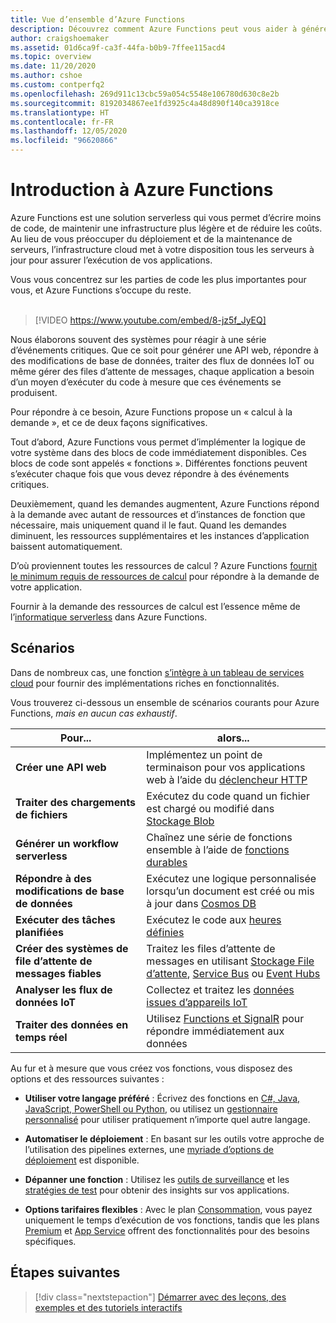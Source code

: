 ```yaml
---
title: Vue d’ensemble d’Azure Functions
description: Découvrez comment Azure Functions peut vous aider à générer des applications serverless robustes.
author: craigshoemaker
ms.assetid: 01d6ca9f-ca3f-44fa-b0b9-7ffee115acd4
ms.topic: overview
ms.date: 11/20/2020
ms.author: cshoe
ms.custom: contperfq2
ms.openlocfilehash: 269d911c13cbc59a054c5548e106780d630c8e2b
ms.sourcegitcommit: 8192034867ee1fd3925c4a48d890f140ca3918ce
ms.translationtype: HT
ms.contentlocale: fr-FR
ms.lasthandoff: 12/05/2020
ms.locfileid: "96620866"
---
```

# <a name="introduction-to-azure-functions"></a>Introduction à Azure Functions

Azure Functions est une solution serverless qui vous permet d’écrire moins de code, de maintenir une infrastructure plus légère et de réduire les coûts. Au lieu de vous préoccuper du déploiement et de la maintenance de serveurs, l’infrastructure cloud met à votre disposition tous les serveurs à jour pour assurer l’exécution de vos applications.

Vous vous concentrez sur les parties de code les plus importantes pour vous, et Azure Functions s’occupe du reste.<br /><br />

> [!VIDEO https://www.youtube.com/embed/8-jz5f_JyEQ]

Nous élaborons souvent des systèmes pour réagir à une série d’événements critiques. Que ce soit pour générer une API web, répondre à des modifications de base de données, traiter des flux de données IoT ou même gérer des files d’attente de messages, chaque application a besoin d’un moyen d’exécuter du code à mesure que ces événements se produisent.

Pour répondre à ce besoin, Azure Functions propose un « calcul à la demande », et ce de deux façons significatives.

Tout d’abord, Azure Functions vous permet d’implémenter la logique de votre système dans des blocs de code immédiatement disponibles. Ces blocs de code sont appelés « fonctions ». Différentes fonctions peuvent s’exécuter chaque fois que vous devez répondre à des événements critiques.

Deuxièmement, quand les demandes augmentent, Azure Functions répond à la demande avec autant de ressources et d’instances de fonction que nécessaire, mais uniquement quand il le faut. Quand les demandes diminuent, les ressources supplémentaires et les instances d’application baissent automatiquement.

D’où proviennent toutes les ressources de calcul ? Azure Functions [fournit le minimum requis de ressources de calcul](./functions-scale.md) pour répondre à la demande de votre application.

Fournir à la demande des ressources de calcul est l’essence même de l’[informatique serverless](https://azure.microsoft.com/solutions/serverless/) dans Azure Functions.

## <a name="scenarios"></a>Scénarios

Dans de nombreux cas, une fonction [s’intègre à un tableau de services cloud](./functions-triggers-bindings.md) pour fournir des implémentations riches en fonctionnalités.

Vous trouverez ci-dessous un ensemble de scénarios courants pour Azure Functions, _mais en aucun cas exhaustif_.

| Pour... | alors... |
| --- | --- |
| **Créer une API web** | Implémentez un point de terminaison pour vos applications web à l’aide du [déclencheur HTTP](./functions-bindings-http-webhook.md) |
| **Traiter des chargements de fichiers** | Exécutez du code quand un fichier est chargé ou modifié dans [Stockage Blob](./functions-bindings-storage-blob.md) |
| **Générer un workflow serverless** | Chaînez une série de fonctions ensemble à l’aide de [fonctions durables](./durable/durable-functions-overview.md) |
| **Répondre à des modifications de base de données** | Exécutez une logique personnalisée lorsqu’un document est créé ou mis à jour dans [Cosmos DB](./functions-bindings-cosmosdb-v2.md) |
| **Exécuter des tâches planifiées** | Exécutez le code aux [heures définies](./functions-bindings-timer.md) |
| **Créer des systèmes de file d’attente de messages fiables** | Traitez les files d’attente de messages en utilisant [Stockage File d’attente](./functions-bindings-storage-queue.md), [Service Bus](./functions-bindings-service-bus.md) ou [Event Hubs](./functions-bindings-event-hubs.md) |
| **Analyser les flux de données IoT** | Collectez et traitez les [données issues d’appareils IoT](./functions-bindings-event-iot.md) |
| **Traiter des données en temps réel** | Utilisez [Functions et SignalR](./functions-bindings-signalr-service.md) pour répondre immédiatement aux données |

Au fur et à mesure que vous créez vos fonctions, vous disposez des options et des ressources suivantes :

- **Utiliser votre langage préféré** : Écrivez des fonctions en [C#, Java, JavaScript, PowerShell ou Python](./supported-languages.md), ou utilisez un [gestionnaire personnalisé](./functions-custom-handlers.md) pour utiliser pratiquement n’importe quel autre langage.

- **Automatiser le déploiement** : En basant sur les outils votre approche de l’utilisation des pipelines externes, une [myriade d’options de déploiement](./functions-deployment-technologies.md) est disponible.

- **Dépanner une fonction** : Utilisez les [outils de surveillance](./functions-monitoring.md) et les [stratégies de test](./functions-test-a-function.md) pour obtenir des insights sur vos applications.

- **Options tarifaires flexibles** : Avec le plan [Consommation](./pricing.md), vous payez uniquement le temps d’exécution de vos fonctions, tandis que les plans [Premium](./pricing.md) et [App Service](./pricing.md) offrent des fonctionnalités pour des besoins spécifiques.

## <a name="next-steps"></a>Étapes suivantes

> [!div class="nextstepaction"]
> [Démarrer avec des leçons, des exemples et des tutoriels interactifs](./functions-get-started.md)
